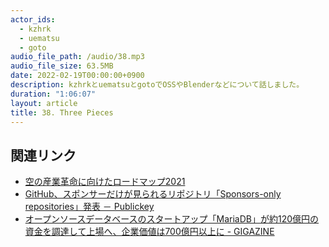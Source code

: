 ```yaml
---
actor_ids:
  - kzhrk
  - uematsu
  - goto
audio_file_path: /audio/38.mp3
audio_file_size: 63.5MB
date: 2022-02-19T00:00:00+0900
description: kzhrkとuematsuとgotoでOSSやBlenderなどについて話しました。
duration: "1:06:07"
layout: article
title: 38. Three Pieces
---
```


<!-- prettier-ignore-start -->

## 関連リンク

- [空の産業革命に向けたロードマップ2021](https://www.kantei.go.jp/jp/singi/kogatamujinki/kanminkyougi_dai16/siryou4.pdf)
- [GitHub、スポンサーだけが見られるリポジトリ「Sponsors-only repositories」発表 － Publickey](https://www.publickey1.jp/blog/22/githubsponsors-only_repositories.html)
- [オープンソースデータベースのスタートアップ「MariaDB」が約120億円の資金を調達して上場へ、企業価値は700億円以上に - GIGAZINE](https://gigazine.net/news/20220202-mariadb-nyse-public/)

<!-- prettier-ignore-end -->
